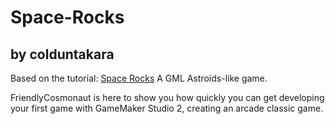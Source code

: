 # Space-Rocks
## by colduntakara
Based on the tutorial: [Space Rocks](https://www.youtube.com/watch?v=raGK_j1NVdE&t=14s) 
A  GML Astroids-like game.

FriendlyCosmonaut is here to show you how quickly you can get developing your first game with GameMaker Studio 2, creating an arcade classic game.